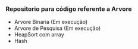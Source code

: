 ### Repositorio para código referente a Arvore

 + Arvore Binaria (Em execução)
 + Arvore de Pesquisa (Em execução)
 + HeapSort com array
 + Hash